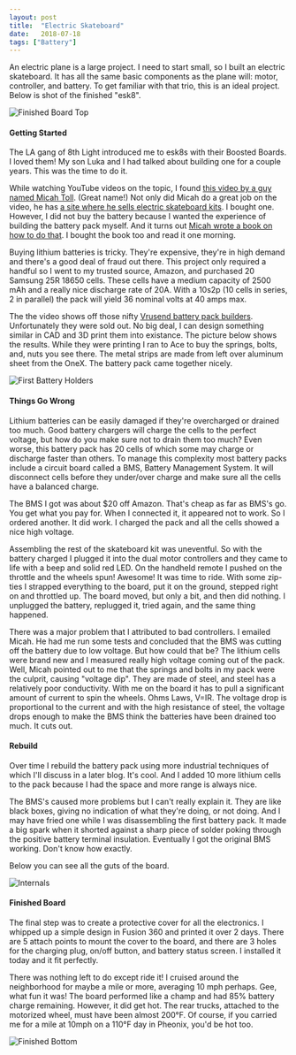 ```yaml
---
layout: post
title:  "Electric Skateboard"
date:   2018-07-18 
tags: ["Battery"]
---
```


An electric plane is a large project.  I need to start small, so I built an electric skateboard.  It has all the same basic components as the plane will: motor, controller, and battery. To get familiar with that trio, this is an ideal project.  Below is shot of the finished "esk8". 

![Finished Board Top](/eflight/img/2018-07-18/1.jpg)

#### Getting Started

The LA gang of 8th Light introduced me to esk8s with their Boosted Boards.  I loved them!  My son Luka and I had talked about building one for a couple years.  This was the time to do it.

While watching YouTube videos on the topic, I found [this video by a guy named Micah Toll](https://www.youtube.com/watch?v=1D90heZ8z4s).  (Great name!)  Not only did Micah do a great job on the video, he has [a site where he sells electric skateboard kits](http://www.electricskateboardparts.com/). I bought one.  However, I did not buy the battery because I wanted the experience of building the battery pack myself.  And it turns out [Micah wrote a book on how to do that](https://www.amazon.com/DIY-Lithium-Batteries-Build-Battery/dp/0989906701/ref=sr_1_1?ie=UTF8&qid=1531974163&sr=8-1&keywords=Micah+Toll).  I bought the book too and read it one morning.    

Buying lithium batteries is tricky.  They're expensive, they're in high demand and there's a good deal of fraud out there.  This project only required a handful so I went to my trusted source, Amazon, and purchased 20 Samsung 25R 18650 cells.  These cells have a medium capacity of 2500 mAh and a really nice discharge rate of 20A.  With a 10s2p (10 cells in series, 2 in parallel) the pack will yield 36 nominal volts at 40 amps max.

The the video shows off those nifty [Vrusend battery pack builders](https://vruzend.com/).  Unfortunately they were sold out.  No big deal, I can design something similar in CAD and 3D print them into existance.  The picture below shows the results.  While they were printing I ran to Ace to buy the springs, bolts, and, nuts you see there.  The metal strips are made from left over aluminum sheet from the OneX.  The battery pack came together nicely. 

![First Battery Holders](/eflight/img/2018-07-18/2.jpg)

#### Things Go Wrong

Lithium batteries can be easily damaged if they're overcharged or drained too much.  Good battery chargers will charge the cells to the perfect voltage, but how do you make sure not to drain them too much?  Even worse, this battery pack has 20 cells of which some may charge or discharge faster than others.  To manage this complexity most battery packs include a circuit board called a BMS, Battery Management System.  It will disconnect cells before they under/over charge and make sure all the cells have a balanced charge.  

The BMS I got was about $20 off Amazon.  That's cheap as far as BMS's go.  You get what you pay for.  When I connected it, it appeared not to work.  So I ordered another.  It did work.  I charged the pack and all the cells showed a nice high voltage. 

Assembling the rest of the skateboard kit was uneventful.  So with the battery charged I plugged it into the dual motor controllers and they came to life with a beep and solid red LED.  On the handheld remote I pushed on the throttle and the wheels spun!  Awesome!  It was time to ride.  With some zip-ties I strapped everything to the board, put it on the ground, stepped right on and throttled up.  The board moved, but only a bit, and then did nothing.  I unplugged the battery, replugged it, tried again, and the same thing happened.  

There was a major problem that I attributed to bad controllers.  I emailed Micah.  He had me run some tests and concluded that the BMS was cutting off the battery due to low voltage.  But how could that be?  The lithium cells were brand new and I measured really high voltage coming out of the pack.  Well, Micah pointed out to me that the springs and bolts in my pack were the culprit, causing "voltage dip".  They are made of steel, and steel has a relatively poor conductivity.  With me on the board it has to pull a significant amount of current to spin the wheels.  Ohms Laws, V=IR.  The voltage drop is proportional to the current and with the high resistance of steel, the voltage drops enough to make the BMS think the batteries have been drained too much.  It cuts out.

#### Rebuild

Over time I rebuild the battery pack using more industrial techniques of which I'll discuss in a later blog.  It's cool.  And I added 10 more lithium cells to the pack because I had the space and more range is always nice. 
      
The BMS's caused more problems but I can't really explain it.  They are like black boxes, giving no indication of what they're doing, or not doing.  And I may have fried one while I was disassembling the first battery pack.  It made a big spark when it shorted against a sharp piece of solder poking through the positive battery terminal insulation.  Eventually I got the original BMS working.  Don't know how exactly.

Below you can see all the guts of the board.         

![Internals](/eflight/img/2018-07-18/3.jpg)

#### Finished Board

The final step was to create a protective cover for all the electronics.  I whipped up a simple design in Fusion 360 and printed it over 2 days.  There are 5 attach points to mount the cover to the board, and there are 3 holes for the charging plug, on/off button, and battery status screen.  I installed it today and it fit perfectly.

There was nothing left to do except ride it!  I cruised around the neighborhood for maybe a mile or more, averaging 10 mph perhaps.  Gee, what fun it was!  The board performed like a champ and had 85% battery charge remaining.  However, it did get hot.  The rear trucks, attached to the motorized wheel, must have been almost 200°F.  Of course, if you carried me for a mile at 10mph on a 110°F day in Pheonix, you'd be hot too.

![Finished Bottom](/eflight/img/2018-07-18/4.jpg)
